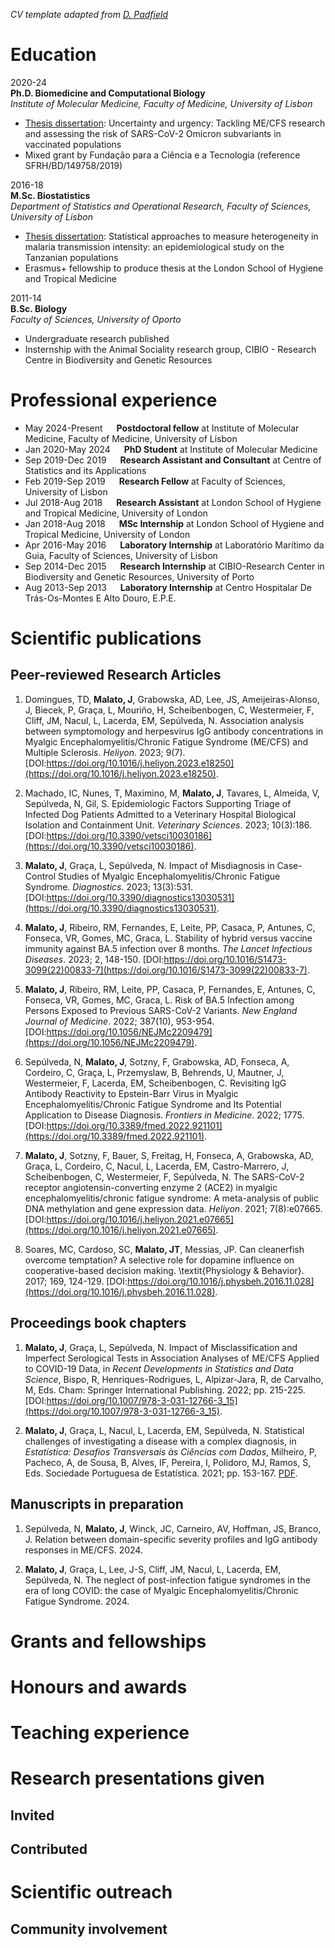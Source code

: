 *CV template adapted from [D. Padfield](https://github.com/padpadpadpad/cv)*

# Education

2020-24
<br>
**Ph.D. Biomedicine and Computational Biology**
<br>
*Institute of Molecular Medicine, Faculty of Medicine, University of Lisbon*

- [Thesis dissertation](https://github.com/jtmalato/thesis-phd): Uncertainty and urgency: Tackling ME/CFS research and assessing the risk of SARS-CoV-2 Omicron subvariants in vaccinated populations
- Mixed grant by Fundação para a Ciência e a Tecnologia (reference SFRH/BD/149758/2019)

2016-18
<br>
**M.Sc. Biostatistics**
<br>
*Department of Statistics and Operational Research, Faculty of Sciences, University of Lisbon*

- [Thesis dissertation](https://github.com/jtmalato/thesis-msc): Statistical approaches to measure heterogeneity in malaria transmission intensity: an epidemiological study on the Tanzanian populations
- Erasmus+ fellowship to produce thesis at the London School of Hygiene and Tropical Medicine

2011-14
<br>
**B.Sc. Biology**
<br>
*Faculty of Sciences, University of Oporto*

- Undergraduate research published
- Insternship with the Animal Sociality research group, CIBIO - Research Centre in Biodiversity and Genetic Resources


# Professional experience

- May 2024-Present &emsp; **Postdoctoral fellow** at Institute of Molecular Medicine, Faculty of Medicine, University of Lisbon
- Jan 2020-May 2024 &emsp; **PhD Student** at Institute of Molecular Medicine
- Sep 2019-Dec 2019 &emsp; **Research Assistant and Consultant** at Centre of Statistics and its Applications
- Feb 2019-Sep 2019 &emsp; **Research Fellow** at Faculty of Sciences, University of Lisbon
- Jul 2018-Aug 2018 &emsp; **Research Assistant** at London School of Hygiene and Tropical Medicine, University of London
- Jan 2018-Aug 2018 &emsp; **MSc Internship** at London School of Hygiene and Tropical Medicine, University of London
- Apr 2016-May 2016 &emsp; **Laboratory Internship** at Laboratório Marítimo da Guia, Faculty of Sciences, University of Lisbon
- Sep 2014-Dec 2015 &emsp; **Research Internship** at CIBIO-Research Center in Biodiversity and Genetic Resources, University of Porto
- Aug 2013-Sep 2013 &emsp; **Laboratory Internship** at Centro Hospitalar De Trás-Os-Montes E Alto Douro, E.P.E.


# Scientific publications

## Peer-reviewed Research Articles

1. Domingues, TD, **Malato, J**, Grabowska, AD, Lee, JS, Ameijeiras-Alonso, J, Biecek, P, Graça, L, Mouriño, H, Scheibenbogen, C, Westermeier, F, Cliff, JM, Nacul, L, Lacerda, EM, Sepúlveda, N. Association analysis between symptomology and herpesvirus IgG antibody concentrations in Myalgic Encephalomyelitis/Chronic Fatigue Syndrome (ME/CFS) and Multiple Sclerosis. *Heliyon*. 2023; 9(7). [DOI:https://doi.org/10.1016/j.heliyon.2023.e18250](https://doi.org/10.1016/j.heliyon.2023.e18250).

2. Machado, IC, Nunes, T, Maximino, M, **Malato, J**, Tavares, L, Almeida, V, Sepúlveda, N, Gil, S. Epidemiologic Factors Supporting Triage of Infected Dog Patients Admitted to a Veterinary Hospital Biological Isolation and Containment Unit. *Veterinary Sciences*. 2023; 10(3):186. [DOI:https://doi.org/10.3390/vetsci10030186](https://doi.org/10.3390/vetsci10030186).
  
3. **Malato, J**, Graça, L, Sepúlveda, N. Impact of Misdiagnosis in Case-Control Studies of Myalgic Encephalomyelitis/Chronic Fatigue Syndrome. *Diagnostics*. 2023; 13(3):531. [DOI:https://doi.org/10.3390/diagnostics13030531](https://doi.org/10.3390/diagnostics13030531).
        
4. **Malato, J**,  Ribeiro, RM, Fernandes, E, Leite, PP, Casaca, P, Antunes, C, Fonseca, VR, Gomes, MC, Graca, L. Stability of hybrid versus vaccine immunity against BA.5 infection over 8 months. *The Lancet Infectious Diseases*. 2023; 2, 148-150. [DOI:https://doi.org/10.1016/S1473-3099(22)00833-7](https://doi.org/10.1016/S1473-3099(22)00833-7).
        
5. **Malato, J**,  Ribeiro, RM, Leite, PP, Casaca, P, Fernandes, E, Antunes, C, Fonseca, VR, Gomes, MC, Graca, L. Risk of BA.5 Infection among Persons Exposed to Previous SARS-CoV-2 Variants. *New England Journal of Medicine*. 2022; 387(10), 953-954. [DOI:https://doi.org/10.1056/NEJMc2209479](https://doi.org/10.1056/NEJMc2209479).
        
6. Sepúlveda, N, **Malato, J**, Sotzny, F, Grabowska, AD, Fonseca, A, Cordeiro, C, Graça, L, Przemyslaw, B, Behrends, U, Mautner, J, Westermeier, F, Lacerda, EM, Scheibenbogen, C. Revisiting IgG Antibody Reactivity to Epstein-Barr Virus in Myalgic Encephalomyelitis/Chronic Fatigue Syndrome and Its Potential Application to Disease Diagnosis. *Frontiers in Medicine*. 2022; 1775. [DOI:https://doi.org/10.3389/fmed.2022.921101](https://doi.org/10.3389/fmed.2022.921101).
        
7. **Malato, J**, Sotzny, F, Bauer, S, Freitag, H, Fonseca, A, Grabowska, AD, Graça, L, Cordeiro, C, Nacul, L, Lacerda, EM, Castro-Marrero, J, Scheibenbogen, C, Westermeier, F, Sepúlveda, N. The SARS-CoV-2 receptor angiotensin-converting enzyme 2 (ACE2) in myalgic encephalomyelitis/chronic fatigue syndrome: A meta-analysis of public DNA methylation and gene expression data. *Heliyon*. 2021; 7(8):e07665. [DOI:https://doi.org/10.1016/j.heliyon.2021.e07665](https://doi.org/10.1016/j.heliyon.2021.e07665).
        
8. Soares, MC, Cardoso, SC, **Malato, JT**, Messias, JP. Can cleanerfish overcome temptation? A selective role for dopamine influence on cooperative-based decision making. \textit{Physiology \& Behavior}. 2017; 169, 124-129. [DOI:https://doi.org/10.1016/j.physbeh.2016.11.028](https://doi.org/10.1016/j.physbeh.2016.11.028).


## Proceedings book chapters

1. **Malato, J**, Graça, L, Sepúlveda, N. Impact of Misclassification and Imperfect Serological Tests in Association Analyses of ME/CFS Applied to COVID-19 Data, in *Recent Developments in Statistics and Data Science*, Bispo, R, Henriques-Rodrigues, L, Alpizar-Jara, R, de Carvalho, M, Eds. Cham: Springer International Publishing. 2022; pp. 215-225. [DOI:https://doi.org/10.1007/978-3-031-12766-3_15](https://doi.org/10.1007/978-3-031-12766-3_15).
        
2. **Malato, J**, Graça, L, Nacul, L, Lacerda, EM, Sepúlveda, N. Statistical challenges of investigating a disease with a complex diagnosis, in *Estatística: Desafios Transversais às Ciências com Dados*, Milheiro, P, Pacheco, A, de Sousa, B, Alves, IF, Pereira, I, Polidoro, MJ, Ramos, S, Eds. Sociedade Portuguesa de Estatística. 2021; pp. 153-167. [PDF](https://www.spestatistica.pt/storage/app/uploads/public/609/28f/6d0/60928f6d08a0c016386627.pdf).


## Manuscripts in preparation

1. Sepúlveda, N, **Malato, J**, Winck, JC, Carneiro, AV, Hoffman, JS, Branco, J. Relation between domain-specific severity profiles and IgG antibody responses in ME/CFS. 2024.
        
2. **Malato, J**, Graça, L, Lee, J-S, Cliff, JM, Nacul, L, Lacerda, EM, Sepúlveda, N. The neglect of post-infection fatigue syndromes in the era of long COVID: the case of Myalgic Encephalomyelitis/Chronic Fatigue Syndrome. 2024.


# Grants and fellowships


# Honours and awards


# Teaching experience

# Research presentations given

## Invited

## Contributed


# Scientific outreach

## Community involvement


# 






